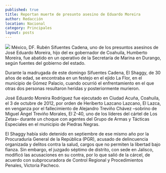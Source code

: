 ```yaml
---
published: true
title: Reportan muerte de presunto asesino de Eduardo Moreira
author: Redacción
location: Nacional
category: Principales
layout: posts
---
```


![](http://i.imgur.com/xYUO7RFm.jpg)
México, DF. Rubén Sifuentes Cadena, uno de los presuntos asesinos de José Eduardo Moreira, hijo del ex gobernador de Coahuila, Humberto Moreira, fue abatido en un operativo de la Secretaría de Marina en Durango, según fuentes del gobierno del estado.

Durante la madrugada de este domingo Sifuentes Cadena, El Shaggy, de 30 años de edad, se encontraba en un festejo en el ejido La Flor, en el municipio de Gómez Palacio, cuando ocurrió el enfrentamiento en el que otras dos personas resultaron heridas y posteriormente murieron.

José Eduardo Moreira Rodríguez fue ejecutado en Ciudad Acuña, Coahuila, el 3 de octubre de 2012, por orden de Heriberto Lazcano Lazcano, El Lazca, en venganza por el fallecimiento de Alejandro Treviño Chávez –sobrino de Miguel Ángel Treviño Morales, El Z-40, uno de los líderes del cártel de Los Zetas– durante un choque con agentes del Grupo de Armas y Tácticas Especiales en el municipio de Piedras Negras.

El Shaggy había sido detenido en septiembre de ese mismo año por la Procuraduría General de la República (PGR), acusado de delincuencia organizada y delitos contra la salud, cargos que no permiten la libertad bajo fianza. Sin embargo, el juzgado séptimo de distrito, con sede en Jalisco, modificó las acusaciones en su contra, por lo que salió de la cárcel, de acuerdo con subprocuradora de Control Regional y Procedimientos Penales, Victoria Pacheco.
